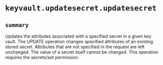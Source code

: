 # `keyvault.updatesecret.updatesecret`

## `summary`
Updates the attributes associated with a specified secret in a given key vault. The UPDATE operation changes specified attributes of an existing stored secret. Attributes that are not specified in the request are left unchanged. The value of a secret itself cannot be changed. This operation requires the secrets/set permission.


